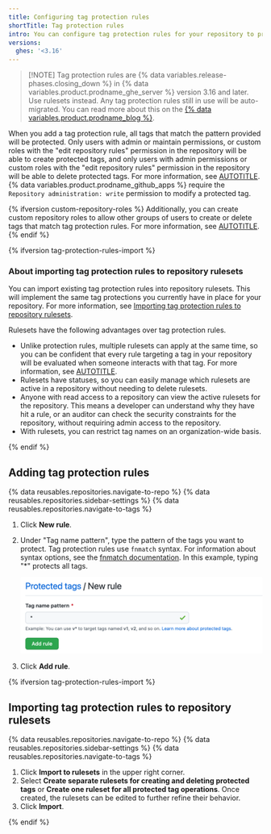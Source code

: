 ```yaml
---
title: Configuring tag protection rules
shortTitle: Tag protection rules
intro: You can configure tag protection rules for your repository to prevent contributors from creating or deleting tags.
versions:
  ghes: '<3.16'
---
```


>[!NOTE] Tag protection rules are {% data variables.release-phases.closing_down %} in {% data variables.product.prodname_ghe_server %} version 3.16 and later. Use rulesets instead. Any tag protection rules still in use will be auto-migrated. You can read more about this on the [{% data variables.product.prodname_blog %}](https://github.blog/changelog/2024-05-29-sunset-notice-tag-protections).

When you add a tag protection rule, all tags that match the pattern provided will be protected. Only users with admin or maintain permissions, or custom roles with the "edit repository rules" permission in the repository will be able to create protected tags, and only users with admin permissions or custom roles with the "edit repository rules" permission in the repository will be able to delete protected tags. For more information, see [AUTOTITLE](/organizations/managing-user-access-to-your-organizations-repositories/managing-repository-roles/repository-roles-for-an-organization#permissions-for-each-role). {% data variables.product.prodname_github_apps %} require the `Repository administration: write` permission to modify a protected tag.

{% ifversion custom-repository-roles %}
Additionally, you can create custom repository roles to allow other groups of users to create or delete tags that match tag protection rules. For more information, see [AUTOTITLE](/organizations/managing-user-access-to-your-organizations-repositories/managing-repository-roles/managing-custom-repository-roles-for-an-organization).{% endif %}

{% ifversion tag-protection-rules-import %}

### About importing tag protection rules to repository rulesets

You can import existing tag protection rules into repository rulesets. This will implement the same tag protections you currently have in place for your repository. For more information, see [Importing tag protection rules to repository rulesets](#importing-tag-protection-rules-to-repository-rulesets).

Rulesets have the following advantages over tag protection rules.

* Unlike protection rules, multiple rulesets can apply at the same time, so you can be confident that every rule targeting a tag in your repository will be evaluated when someone interacts with that tag. For more information, see [AUTOTITLE](/repositories/configuring-branches-and-merges-in-your-repository/managing-rulesets/about-rulesets#about-rule-layering).
* Rulesets have statuses, so you can easily manage which rulesets are active in a repository without needing to delete rulesets.
* Anyone with read access to a repository can view the active rulesets for the repository. This means a developer can understand why they have hit a rule, or an auditor can check the security constraints for the repository, without requiring admin access to the repository.
* With rulesets, you can restrict tag names on an organization-wide basis.

{% endif %}

## Adding tag protection rules

{% data reusables.repositories.navigate-to-repo %}
{% data reusables.repositories.sidebar-settings %}
{% data reusables.repositories.navigate-to-tags %}
1. Click **New rule**.
1. Under "Tag name pattern", type the pattern of the tags you want to protect. Tag protection rules use `fnmatch` syntax. For information about syntax options, see the [fnmatch documentation](https://ruby-doc.org/core-2.5.1/File.html#method-c-fnmatch). In this example, typing "\*" protects all tags.

   ![Screenshot of the "Protected tags / New rule" page. The example pattern `*` is shown with the "Add rule" button. ](/assets/images/help/repository/tag-protection-rule.png)

1. Click **Add rule**.

{% ifversion tag-protection-rules-import %}

## Importing tag protection rules to repository rulesets

{% data reusables.repositories.navigate-to-repo %}
{% data reusables.repositories.sidebar-settings %}
{% data reusables.repositories.navigate-to-tags %}
1. Click **Import to rulesets** in the upper right corner.
1. Select **Create separate rulesets for creating and deleting protected tags** or **Create one ruleset for all protected tag operations**. Once created, the rulesets can be edited to further refine their behavior.
1. Click **Import**.

{% endif %}
